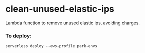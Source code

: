 # clean-unused-elastic-ips

Lambda function to remove unused elastic ips, avoiding charges.


### To deploy:
`serverless deploy --aws-profile park-envs`
